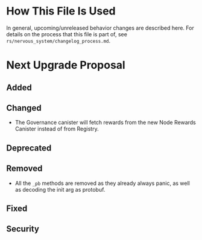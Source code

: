 # How This File Is Used

In general, upcoming/unreleased behavior changes are described here. For details
on the process that this file is part of, see
`rs/nervous_system/changelog_process.md`.

# Next Upgrade Proposal

## Added

## Changed

* The Governance canister will fetch rewards from the new Node Rewards Canister instead of from Registry.

## Deprecated

## Removed

* All the `_pb` methods are removed as they already always panic, as well as decoding the init arg
  as protobuf.

## Fixed

## Security
